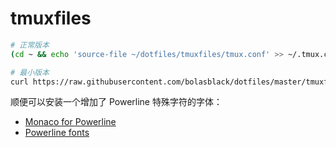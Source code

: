 # tmuxfiles

```bash
# 正常版本
(cd ~ && echo 'source-file ~/dotfiles/tmuxfiles/tmux.conf' >> ~/.tmux.conf)

# 最小版本
curl https://raw.githubusercontent.com/bolasblack/dotfiles/master/tmuxfiles/tmux.minimum.conf > ~/.tmux.conf
```

顺便可以安装一个增加了 Powerline 特殊字符的字体：

* [Monaco for Powerline](https://gist.github.com/baopham/1838072)
* [Powerline fonts](https://github.com/Lokaltog/powerline-fonts)
